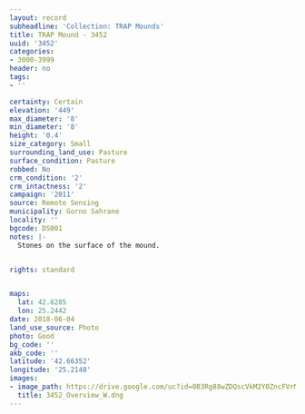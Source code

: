 ```yaml
---
layout: record
subheadline: 'Collection: TRAP Mounds'
title: TRAP Mound - 3452
uuid: '3452'
categories:
- 3000-3999
header: no
tags:
- ''

certainty: Certain
elevation: '449'
max_diameter: '8'
min_diameter: '8'
height: '0.4'
size_category: Small
surrounding_land_use: Pasture
surface_condition: Pasture
robbed: No
crm_condition: '2'
crm_intactness: '2'
campaign: '2011'
source: Remote Sensing
municipality: Gorno Sahrane
locality: ''
bgcode: DS001
notes: |-
  Stones on the surface of the mound.


rights: standard


maps:
  lat: 42.6285
  lon: 25.2442
date: 2018-06-04
land_use_source: Photo
photo: Good
bg_code: ''
akb_code: ''
latitude: '42.66352'
longitude: '25.2148'
images:
- image_path: https://drive.google.com/uc?id=0B3Rg88wZDQscVkM2Y0ZncFVrMVE
  title: 3452_Overview_W.dng
---
```

